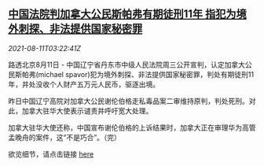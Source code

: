 <!--1628652662000-->
[中国法院判加拿大公民斯帕弗有期徒刑11年 指犯为境外刺探、非法提供国家秘密罪](https://cn.reuters.com/article/china-dandong-court-ca-spavor-0811-idCNKBS2FC08O)
------

<div><i>2021-08-11T03:22:41Z</i></div><p>路透北京8月11日 - 中国辽宁省丹东市中级人民法院周三公开宣判，认定加拿大公民斯帕弗(michael spavor)犯为境外刺探、非法提供国家秘密罪，判处有期徒刑11年，并处没收个人财产五万元人民币，驱逐出境。</p><p>昨日中国辽宁高院对加拿大公民谢伦伯格走私毒品案二审维持原判，判处死刑。对此，加拿大驻华大使表示谴责并呼吁宽大处理。</p><p>加拿大驻华大使还称，中国宣布谢伦伯格的上诉结果时，加拿大正在审理华为高管孟晚舟的案件，这“不是巧合”。（完）</p><p>欲览细节，请点击链接 <a href="http://ddzy.chinacourt.gov.cn/article/detail/2021/08/id/6200660.shtml">here</a></p>
